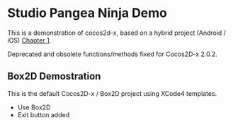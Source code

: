 Studio Pangea Ninja Demo
========================

This is a demonstration of cocos2d-x, based on a hybrid project (Android / iOS) [Chapter 1].

Deprecated and obsolete functions/methods fixed for Cocos2D-x 2.0.2.

Box2D Demostration
------------------

This is the default Cocos2D-x / Box2D project using XCode4 templates.

* Use Box2D
* Exit button added

[Chapter 1]: http://www.cocos2d-x.org/projects/cocos2d-x/wiki/Chapter_1_-_How_to_Create_a_New_cocos2d-x_project_on_multi-platforms